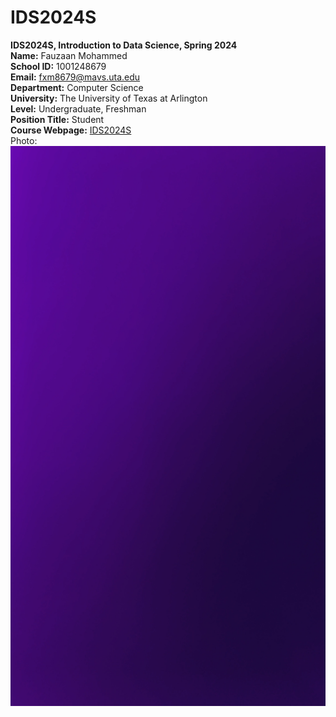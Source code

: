 # IDS2024S
**IDS2024S, Introduction to Data Science, Spring 2024**  
**Name:** Fauzaan Mohammed  
**School ID:** 1001248679  
**Email:** fxm8679@mavs.uta.edu   
**Department:** Computer Science   
**University:**  The University of Texas at Arlington  
**Level:**  Undergraduate, Freshman  
**Position Title:** Student  
**Course Webpage:** [IDS2024S](www.cdslab.org/IDS2024S)  
Photo: ![This is Fauzaan](VJSN0726.JPG)

